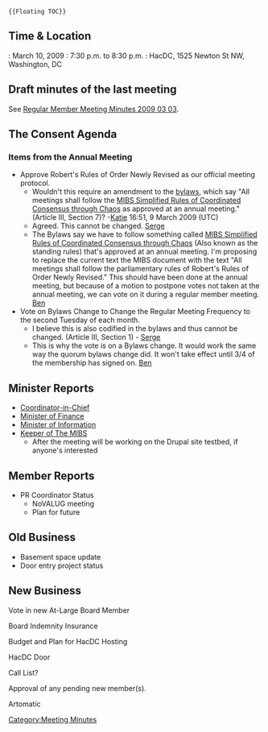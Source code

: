 ```{=mediawiki}
{{Floating TOC}}
```
## Time & Location

:   March 10, 2009
:   7:30 p.m. to 8:30 p.m.
:   HacDC, 1525 Newton St NW, Washington, DC

## Draft minutes of the last meeting

See [Regular Member Meeting Minutes 2009 03
03](Regular_Member_Meeting_Minutes_2009_03_03).

## The Consent Agenda

### Items from the Annual Meeting

-   Approve Robert's Rules of Order Newly Revised as our official
    meeting protocol.
    -   Wouldn't this require an amendment to the
        [bylaws](bylaws), which say "All meetings shall
        follow the [MIBS Simplified Rules of Coordinated Consensus
        through
        Chaos](MIBS_Simplified_Rules_of_Coordinated_Consensus_through_Chaos)
        as approved at an annual meeting." (Article III, Section 7)?
        -[Katie](User:Katie) 16:51, 9 March 2009 (UTC)
    -   Agreed. This cannot be changed. [Serge](User:Emacen)
    -   The Bylaws say we have to follow something called [MIBS
        Simplified Rules of Coordinated Consensus through
        Chaos](MIBS_Simplified_Rules_of_Coordinated_Consensus_through_Chaos)
        (Also known as the standing rules) that's approved at an annual
        meeting. I'm proposing to replace the current text the MIBS
        document with the text "All meetings shall follow the
        parliamentary rules of Robert's Rules of Order Newly Revised."
        This should have been done at the annual meeting, but because of
        a motion to postpone votes not taken at the annual meeting, we
        can vote on it during a regular member meeting.
        [Ben](User:Ben)
-   Vote on Bylaws Change to Change the Regular Meeting Frequency to the
    second Tuesday of each month.
    -   I believe this is also codified in the bylaws and thus cannot be
        changed. (Article III, Section 1) -
        [Serge](User:Emacsen)
    -   This is why the vote is on a Bylaws change. It would work the
        same way the quorum bylaws change did. It won't take effect
        until 3/4 of the membership has signed on.
        [Ben](User:Ben)

## Minister Reports

-   [Coordinator-in-Chief](Coordinator-in-Chief)
-   [Minister of Finance](Minister_of_Finance)
-   [Minister of Information](Minister_of_Information)
-   [Keeper of The MIBS](Keeper_of_The_MIBS)
    -   After the meeting will be working on the Drupal site testbed, if
        anyone's interested

## Member Reports

-   PR Coordinator Status
    -   NoVALUG meeting
    -   Plan for future

## Old Business

-   Basement space update
-   Door entry project status

## New Business

Vote in new At-Large Board Member

Board Indemnity Insurance

Budget and Plan for HacDC Hosting

HacDC Door

Call List?

Approval of any pending new member(s).

Artomatic

[Category:Meeting Minutes](Category:Meeting_Minutes)
